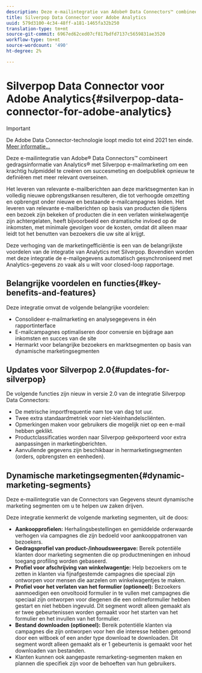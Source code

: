```yaml
---
description: Deze e-mailintegratie van Adobe® Data Connectors™ combineert gedragsinformatie van Analytics® met Silverpop e-mailmarketing om een krachtig hulpmiddel te creëren om succesmeting en doelpubliek opnieuw te definiëren met meer relevant overseinen.
title: Silverpop Data Connector voor Adobe Analytics
uuid: 579d3100-4c34-48ff-a181-1465fa32b250
translation-type: tm+mt
source-git-commit: 6967ed62ced07cf817bdfd7137c5659831ae3520
workflow-type: tm+mt
source-wordcount: '490'
ht-degree: 2%

---
```



# Silverpop Data Connector voor Adobe Analytics{#silverpop-data-connector-for-adobe-analytics}

>[!IMPORTANT]
>
>De Adobe Data Connector-technologie loopt medio tot eind 2021 ten einde. [Meer informatie...](/help/import/data-connectors/data-connectors-eol.md)

Deze e-mailintegratie van Adobe® Data Connectors™ combineert gedragsinformatie van Analytics® met Silverpop e-mailmarketing om een krachtig hulpmiddel te creëren om succesmeting en doelpubliek opnieuw te definiëren met meer relevant overseinen.

Het leveren van relevante e-mailberichten aan deze marktsegmenten kan in volledig nieuwe opbrengstkansen resulteren, die tot verhoogde omzetting en opbrengst onder nieuwe en bestaande e-mailcampagnes leiden. Het leveren van relevante e-mailberichten op basis van producten die tijdens een bezoek zijn bekeken of producten die in een verlaten winkelwagentje zijn achtergelaten, heeft bijvoorbeeld een dramatische invloed op de inkomsten, met minimale gevolgen voor de kosten, omdat dit alleen maar leidt tot het benutten van bezoekers die uw site al krijgt.

Deze verhoging van de marketingefficiëntie is een van de belangrijkste voordelen van de integratie van Analytics met Silverpop. Bovendien worden met deze integratie de e-mailgegevens automatisch gesynchroniseerd met Analytics-gegevens zo vaak als u wilt voor closed-loop rapportage.

## Belangrijke voordelen en functies{#key-benefits-and-features}

Deze integratie omvat de volgende belangrijke voordelen:

* Consolideer e-mailmarketing en analysegegevens in één rapportinterface
* E-mailcampagnes optimaliseren door conversie en bijdrage aan inkomsten en succes van de site
* Hermarkt voor belangrijke bezoekers en marktsegmenten op basis van dynamische marketingsegmenten

## Updates voor Silverpop 2.0{#updates-for-silverpop}

De volgende functies zijn nieuw in versie 2.0 van de integratie Silverpop Data Connectors:

* De metrische importfrequentie nam toe van dag tot uur.
* Twee extra standaardmetriek voor niet-kleinhandelscliënten.
* Opmerkingen maken voor gebruikers die mogelijk niet op een e-mail hebben geklikt.
* Productclassificaties worden naar Silverpop geëxporteerd voor extra aanpassingen in marketingberichten.
* Aanvullende gegevens zijn beschikbaar in hermarketingsegmenten (orders, opbrengsten en eenheden).

## Dynamische marketingsegmenten{#dynamic-marketing-segments}

Deze e-mailintegratie van de Connectors van Gegevens steunt dynamische marketing segmenten om u te helpen uw zaken drijven.

Deze integratie kenmerkt de volgende marketing segmenten, uit de doos:

* **Aankoopprofielen:** Herhalingsbestellingen en gemiddelde orderwaarde verhogen via campagnes die zijn bedoeld voor aankooppatronen van bezoekers.
* **Gedragsprofiel van product-/inhoudsweergave:** Bereik potentiële klanten door marketing segmenten die op productmeningen en inhoud toegang profiling worden gebaseerd.
* **Profiel voor afschrijving van winkelwagentje:** Help bezoekers om te zetten in klanten via fijnafgestemde campagnes die speciaal zijn ontworpen voor mensen die aarzelen om winkelwagentjes te maken.
* **Profiel voor het verlaten van het formulier (optioneel):** Bezoekers aanmoedigen een onvoltooid formulier in te vullen met campagnes die speciaal zijn ontworpen voor diegenen die een onlineformulier hebben gestart en niet hebben ingevuld. Dit segment wordt alleen gemaakt als er twee gebeurtenissen worden gemaakt voor het starten van het formulier en het invullen van het formulier.
* **Bestand downloaden (optioneel):** Bereik potentiële klanten via campagnes die zijn ontworpen voor hen die interesse hebben getoond door een witboek of een ander type download te downloaden. Dit segment wordt alleen gemaakt als er 1 gebeurtenis is gemaakt voor het downloaden van bestanden.
* Klanten kunnen ook aangepaste remarketing-segmenten maken en plannen die specifiek zijn voor de behoeften van hun gebruikers.
